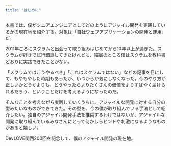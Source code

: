 ```yaml
---
title: "はじめに"
---
```


本書では、僕がシニアエンジニアとしてどのようにアジャイル開発を実践しているかの現在地を紹介する。対象は「自社ウェブアプリケーションの開発と運用」だ。

2011年ごろにスクラムと出会って取り組みはじめてから10年以上が過ぎた。スクラムが好きで試行錯誤してきたけれども、結局のところ僕はスクラムを教科書どおりに実践できたことがない。

「スクラムではこうやるべき」「これはスクラムではない」などの記事を目にして、もやもやした時期もあったが、いつからか気にしなくなった。今のやり方が正しいかどうかよりも、どうやったらよりたくさんの価値をよりすばやく届けられるだろう、ということだけを考えるようになったのだ。

そんなことを考えながら実践していくうちに、アジャイルな開発に対する自分の型みたいなものができてきた。その型を、今の僕が取り組んでいる手法として紹介したい。独自のアジャイル開発手法を推奨するわけではないが、アジャイルな開発に取り組んでいるみなさんにとって何かしらヒントや刺激になるようなものがあると嬉しい。

DevLOVE関西200回を記念して、僕のアジャイル開発の現在地。
